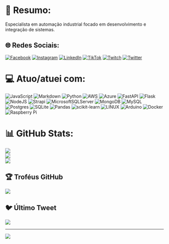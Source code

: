 # 💫 Resumo:
Especialista em automação industrial focado em desenvolvimento e integração de sistemas.


## 🌐 Redes Sociais:
[![Facebook](https://img.shields.io/badge/Facebook-%231877F2.svg?logo=Facebook&logoColor=white)](https://facebook.com/odenisnobre) [![Instagram](https://img.shields.io/badge/Instagram-%23E4405F.svg?logo=Instagram&logoColor=white)](https://instagram.com/odenisnobre) [![LinkedIn](https://img.shields.io/badge/LinkedIn-%230077B5.svg?logo=linkedin&logoColor=white)](https://linkedin.com/in/odenisnobre) [![TikTok](https://img.shields.io/badge/TikTok-%23000000.svg?logo=TikTok&logoColor=white)](https://tiktok.com/@odenisnobre) [![Twitch](https://img.shields.io/badge/Twitch-%239146FF.svg?logo=Twitch&logoColor=white)](https://twitch.tv/odenisnobre) [![Twitter](https://img.shields.io/badge/Twitter-%231DA1F2.svg?logo=Twitter&logoColor=white)](https://twitter.com/odenisnobre) 

# 💻 Atuo/atuei com:
![JavaScript](https://img.shields.io/badge/javascript-%23323330.svg?style=for-the-badge&logo=javascript&logoColor=%23F7DF1E) ![Markdown](https://img.shields.io/badge/markdown-%23000000.svg?style=for-the-badge&logo=markdown&logoColor=white) ![Python](https://img.shields.io/badge/python-3670A0?style=for-the-badge&logo=python&logoColor=ffdd54) ![AWS](https://img.shields.io/badge/AWS-%23FF9900.svg?style=for-the-badge&logo=amazon-aws&logoColor=white) ![Azure](https://img.shields.io/badge/azure-%230072C6.svg?style=for-the-badge&logo=azure-devops&logoColor=white) ![FastAPI](https://img.shields.io/badge/FastAPI-005571?style=for-the-badge&logo=fastapi) ![Flask](https://img.shields.io/badge/flask-%23000.svg?style=for-the-badge&logo=flask&logoColor=white) ![NodeJS](https://img.shields.io/badge/node.js-6DA55F?style=for-the-badge&logo=node.js&logoColor=white) ![Strapi](https://img.shields.io/badge/strapi-%232E7EEA.svg?style=for-the-badge&logo=strapi&logoColor=white) ![MicrosoftSQLServer](https://img.shields.io/badge/Microsoft%20SQL%20Sever-CC2927?style=for-the-badge&logo=microsoft%20sql%20server&logoColor=white) ![MongoDB](https://img.shields.io/badge/MongoDB-%234ea94b.svg?style=for-the-badge&logo=mongodb&logoColor=white) ![MySQL](https://img.shields.io/badge/mysql-%2300f.svg?style=for-the-badge&logo=mysql&logoColor=white) ![Postgres](https://img.shields.io/badge/postgres-%23316192.svg?style=for-the-badge&logo=postgresql&logoColor=white) ![SQLite](https://img.shields.io/badge/sqlite-%2307405e.svg?style=for-the-badge&logo=sqlite&logoColor=white) ![Pandas](https://img.shields.io/badge/pandas-%23150458.svg?style=for-the-badge&logo=pandas&logoColor=white) ![scikit-learn](https://img.shields.io/badge/scikit--learn-%23F7931E.svg?style=for-the-badge&logo=scikit-learn&logoColor=white) ![LINUX](https://img.shields.io/badge/Linux-FCC624?style=for-the-badge&logo=linux&logoColor=black) ![Arduino](https://img.shields.io/badge/-Arduino-00979D?style=for-the-badge&logo=Arduino&logoColor=white) ![Docker](https://img.shields.io/badge/docker-%230db7ed.svg?style=for-the-badge&logo=docker&logoColor=white) ![Raspberry Pi](https://img.shields.io/badge/-RaspberryPi-C51A4A?style=for-the-badge&logo=Raspberry-Pi)
# 📊 GitHub Stats:
![](https://github-readme-stats.vercel.app/api?username=odenisnobre&theme=calm&hide_border=false&include_all_commits=true&count_private=true)<br/>
![](https://github-readme-streak-stats.herokuapp.com/?user=odenisnobre&theme=calm&hide_border=false)<br/>
![](https://github-readme-stats.vercel.app/api/top-langs/?username=odenisnobre&theme=calm&hide_border=false&include_all_commits=true&count_private=true&layout=compact)

## 🏆 Troféus GitHub
![](https://github-profile-trophy.vercel.app/?username=odenisnobre&theme=radical&no-frame=false&no-bg=true&margin-w=4)

## 🐦 Último Tweet
[![](https://gtce.itsvg.in/api?username=odenisnobre)](https://github.com/VishwaGauravIn/github-twitter-card-embed)

---
[![](https://visitcount.itsvg.in/api?id=odenisnobre&icon=0&color=7)](https://visitcount.itsvg.in)

<!-- Proudly created with GPRM ( https://gprm.itsvg.in ) -->
